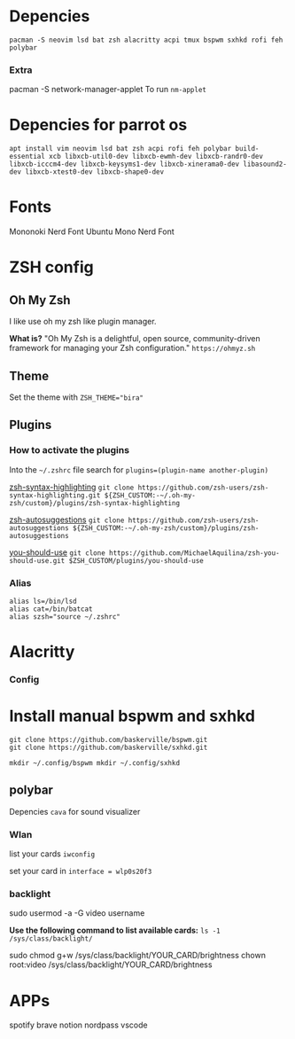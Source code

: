 # Depencies
`pacman -S neovim lsd bat zsh alacritty acpi tmux bspwm sxhkd rofi feh polybar`

### Extra
pacman -S network-manager-applet
To run `nm-applet`

# Depencies for parrot os
`apt install vim neovim lsd bat zsh acpi rofi feh polybar build-essential xcb libxcb-util0-dev libxcb-ewmh-dev libxcb-randr0-dev libxcb-icccm4-dev libxcb-keysyms1-dev libxcb-xinerama0-dev libasound2-dev libxcb-xtest0-dev libxcb-shape0-dev`

# Fonts
Mononoki Nerd Font
Ubuntu Mono Nerd Font

# ZSH config

## Oh My Zsh
I like use oh my zsh like plugin manager.

**What is?**
"Oh My Zsh is a delightful, open source, community-driven framework for managing your Zsh configuration." `https://ohmyz.sh`

## Theme
Set the theme with `ZSH_THEME="bira"`

## Plugins

### How to activate the plugins
Into the `~/.zshrc` file search for `plugins=(plugin-name another-plugin)`

[zsh-syntax-highlighting](https://github.com/zsh-users/zsh-syntax-highlighting)
`git clone https://github.com/zsh-users/zsh-syntax-highlighting.git ${ZSH_CUSTOM:-~/.oh-my-zsh/custom}/plugins/zsh-syntax-highlighting`

[zsh-autosuggestions](https://github.com/zsh-users/zsh-autosuggestions)
`git clone https://github.com/zsh-users/zsh-autosuggestions ${ZSH_CUSTOM:-~/.oh-my-zsh/custom}/plugins/zsh-autosuggestions`

[you-should-use](https://github.com/MichaelAquilina/zsh-you-should-use)
`git clone https://github.com/MichaelAquilina/zsh-you-should-use.git $ZSH_CUSTOM/plugins/you-should-use`

### Alias
```
alias ls=/bin/lsd
alias cat=/bin/batcat
alias szsh="source ~/.zshrc"
```

# Alacritty

### Config

# Install manual bspwm and sxhkd
```
git clone https://github.com/baskerville/bspwm.git
git clone https://github.com/baskerville/sxhkd.git
```

`
mkdir ~/.config/bspwm
mkdir ~/.config/sxhkd
`

## polybar

Depencies `cava` for sound visualizer

### Wlan
list your cards
`iwconfig`

set your card in
`interface = wlp0s20f3`


### backlight

sudo usermod -a -G video username

**Use the following command to list available cards:**
`ls -1 /sys/class/backlight/`

sudo chmod g+w /sys/class/backlight/YOUR_CARD/brightness
chown root:video /sys/class/backlight/YOUR_CARD/brightness


# APPs
spotify
brave
notion
nordpass
vscode

